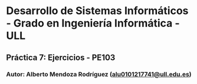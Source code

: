 # Desarrollo de Sistemas Informáticos - Grado en Ingeniería Informática - ULL

## Práctica 7: Ejercicios - PE103

### Autor: Alberto Mendoza Rodríguez (alu0101217741@ull.edu.es)
